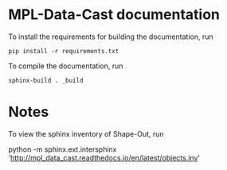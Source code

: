 MPL-Data-Cast documentation
===========================
To install the requirements for building the documentation, run

    pip install -r requirements.txt

To compile the documentation, run

    sphinx-build . _build

Notes
=====
To view the sphinx inventory of Shape-Out, run

   python -m sphinx.ext.intersphinx 'http://mpl_data_cast.readthedocs.io/en/latest/objects.inv'
